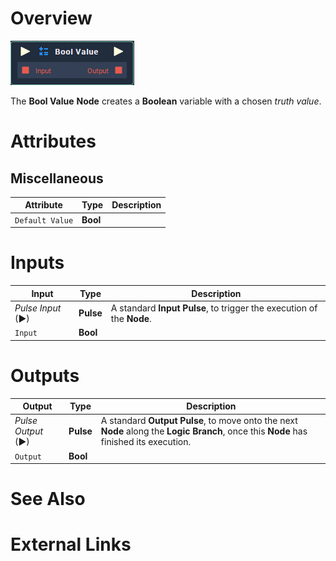 # Overview

![The Bool Value Node.](../../../.gitbook/assets/node-bool-value.png)

The **Bool Value** **Node** creates a **Boolean** variable with a chosen _truth value_.

# Attributes

## Miscellaneous

|Attribute|Type|Description|
|---|---|---|
|`Default Value` | **Bool** | |

# Inputs

|Input|Type|Description|
|---|---|---|
|*Pulse Input* (►)|**Pulse**|A standard **Input Pulse**, to trigger the execution of the **Node**.|
| `Input`| **Bool** | |

# Outputs

|Output|Type|Description|
|---|---|---|
|*Pulse Output* (►)|**Pulse**|A standard **Output Pulse**, to move onto the next **Node** along the **Logic Branch**, once this **Node** has finished its execution.|
| `Output` | **Bool** | |

# See Also

# External Links

